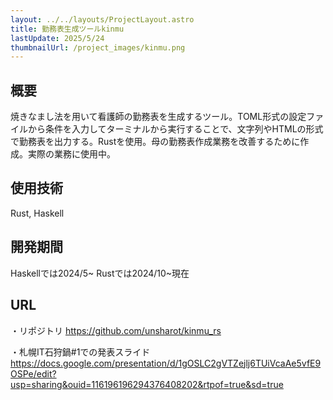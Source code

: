 ```yaml
---
layout: ../../layouts/ProjectLayout.astro
title: 勤務表生成ツールkinmu
lastUpdate: 2025/5/24
thumbnailUrl: /project_images/kinmu.png
---
```


## 概要
焼きなまし法を用いて看護師の勤務表を生成するツール。TOML形式の設定ファイルから条件を入力してターミナルから実行することで、文字列やHTMLの形式で勤務表を出力する。Rustを使用。母の勤務表作成業務を改善するために作成。実際の業務に使用中。 

## 使用技術
Rust, Haskell

## 開発期間
Haskellでは2024/5~
Rustでは2024/10~現在

## URL
・リポジトリ
https://github.com/unsharot/kinmu_rs 

・札幌IT石狩鍋#1での発表スライド
https://docs.google.com/presentation/d/1gOSLC2gVTZejlj6TUiVcaAe5vfE9OSPe/edit?usp=sharing&ouid=116196196294376408202&rtpof=true&sd=true
